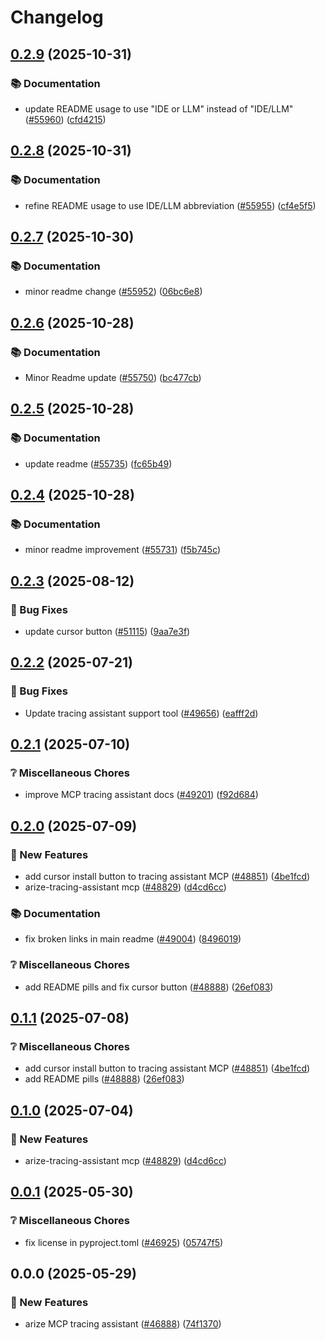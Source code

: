 # Changelog

## [0.2.9](https://github.com/Arize-ai/arize/compare/arize-tracing-assistant-python/v0.2.8...arize-tracing-assistant-python/v0.2.9) (2025-10-31)


### 📚 Documentation

* update README usage to use "IDE or LLM" instead of "IDE/LLM" ([#55960](https://github.com/Arize-ai/arize/issues/55960)) ([cfd4215](https://github.com/Arize-ai/arize/commit/cfd4215480ebb77ac3165d99d50e1381c1b0179e))

## [0.2.8](https://github.com/Arize-ai/arize/compare/arize-tracing-assistant-python/v0.2.7...arize-tracing-assistant-python/v0.2.8) (2025-10-31)


### 📚 Documentation

* refine README usage to use IDE/LLM abbreviation ([#55955](https://github.com/Arize-ai/arize/issues/55955)) ([cf4e5f5](https://github.com/Arize-ai/arize/commit/cf4e5f580020f0266218f63105eace934ff6b25a))

## [0.2.7](https://github.com/Arize-ai/arize/compare/arize-tracing-assistant-python/v0.2.6...arize-tracing-assistant-python/v0.2.7) (2025-10-30)


### 📚 Documentation

* minor readme change ([#55952](https://github.com/Arize-ai/arize/issues/55952)) ([06bc6e8](https://github.com/Arize-ai/arize/commit/06bc6e8697b52b58270f93d661d936d2a54f4b78))

## [0.2.6](https://github.com/Arize-ai/arize/compare/arize-tracing-assistant-python/v0.2.5...arize-tracing-assistant-python/v0.2.6) (2025-10-28)


### 📚 Documentation

* Minor Readme update ([#55750](https://github.com/Arize-ai/arize/issues/55750)) ([bc477cb](https://github.com/Arize-ai/arize/commit/bc477cbfcc47f6340b510f7cf53fedef1985633c))

## [0.2.5](https://github.com/Arize-ai/arize/compare/arize-tracing-assistant-python/v0.2.4...arize-tracing-assistant-python/v0.2.5) (2025-10-28)


### 📚 Documentation

* update readme ([#55735](https://github.com/Arize-ai/arize/issues/55735)) ([fc65b49](https://github.com/Arize-ai/arize/commit/fc65b49acf60ec921f825677057d7498a32ea486))

## [0.2.4](https://github.com/Arize-ai/arize/compare/arize-tracing-assistant-python/v0.2.3...arize-tracing-assistant-python/v0.2.4) (2025-10-28)


### 📚 Documentation

* minor readme improvement ([#55731](https://github.com/Arize-ai/arize/issues/55731)) ([f5b745c](https://github.com/Arize-ai/arize/commit/f5b745cab618d298419dd4d7d365c7c08861d2ff))

## [0.2.3](https://github.com/Arize-ai/arize/compare/arize-tracing-assistant-python/v0.2.2...arize-tracing-assistant-python/v0.2.3) (2025-08-12)


### 🐛 Bug Fixes

* update cursor button ([#51115](https://github.com/Arize-ai/arize/issues/51115)) ([9aa7e3f](https://github.com/Arize-ai/arize/commit/9aa7e3f10cb2ac85439189d2adb5b772bde6307f))

## [0.2.2](https://github.com/Arize-ai/arize/compare/arize-tracing-assistant-python/v0.2.1...arize-tracing-assistant-python/v0.2.2) (2025-07-21)


### 🐛 Bug Fixes

* Update tracing assistant support tool ([#49656](https://github.com/Arize-ai/arize/issues/49656)) ([eafff2d](https://github.com/Arize-ai/arize/commit/eafff2dce3461d3f9709c8abafce907b545d188c))

## [0.2.1](https://github.com/Arize-ai/arize/compare/arize-tracing-assistant-python/v0.2.0...arize-tracing-assistant-python/v0.2.1) (2025-07-10)


### ❔ Miscellaneous Chores

* improve MCP tracing assistant docs  ([#49201](https://github.com/Arize-ai/arize/issues/49201)) ([f92d684](https://github.com/Arize-ai/arize/commit/f92d68468d11c092612cc153cc2f86408ee669b8))

## [0.2.0](https://github.com/Arize-ai/arize/compare/arize-tracing-assistant-python/v0.1.1...arize-tracing-assistant-python/v0.2.0) (2025-07-09)


### 🎁 New Features

* add cursor install button to tracing assistant MCP ([#48851](https://github.com/Arize-ai/arize/issues/48851)) ([4be1fcd](https://github.com/Arize-ai/arize/commit/4be1fcd5980093197e1fb374e0f33680147deccb))
* arize-tracing-assistant mcp   ([#48829](https://github.com/Arize-ai/arize/issues/48829)) ([d4cd6cc](https://github.com/Arize-ai/arize/commit/d4cd6cc5c41e56e7b5a150cadf23098e885f6e7f))


### 📚 Documentation

* fix broken links in main readme ([#49004](https://github.com/Arize-ai/arize/issues/49004)) ([8496019](https://github.com/Arize-ai/arize/commit/84960194d4a92264d9e5c1b9296e94157e1435f0))


### ❔ Miscellaneous Chores

* add README pills and fix cursor button ([#48888](https://github.com/Arize-ai/arize/issues/48888)) ([26ef083](https://github.com/Arize-ai/arize/commit/26ef083455dc377f652ab89cd8b47e238316ccdf))

## [0.1.1](https://github.com/Arize-ai/arize/compare/arize-tracing-assistant-python/v0.1.0...arize-tracing-assistant-python/v0.2.0) (2025-07-08)

### ❔ Miscellaneous Chores
* add cursor install button to tracing assistant MCP ([#48851](https://github.com/Arize-ai/arize/issues/48851)) ([4be1fcd](https://github.com/Arize-ai/arize/commit/4be1fcd5980093197e1fb374e0f33680147deccb))
* add README pills ([#48888](https://github.com/Arize-ai/arize/issues/48888)) ([26ef083](https://github.com/Arize-ai/arize/commit/26ef083455dc377f652ab89cd8b47e238316ccdf))

## [0.1.0](https://github.com/Arize-ai/arize/compare/arize-tracing-assistant-python/v0.0.1...arize-tracing-assistant-python/v0.1.0) (2025-07-04)

### 🎁 New Features

* arize-tracing-assistant mcp   ([#48829](https://github.com/Arize-ai/arize/issues/48829)) ([d4cd6cc](https://github.com/Arize-ai/arize/commit/d4cd6cc5c41e56e7b5a150cadf23098e885f6e7f))

## [0.0.1](https://github.com/Arize-ai/arize/compare/arize-tracing-assistant-python/v0.0.0...arize-tracing-assistant-python/v0.0.1) (2025-05-30)


### ❔ Miscellaneous Chores

* fix license in pyproject.toml ([#46925](https://github.com/Arize-ai/arize/issues/46925)) ([05747f5](https://github.com/Arize-ai/arize/commit/05747f5c8b588e53555104e3e7ac411b235c8773))

## 0.0.0 (2025-05-29)


### 🎁 New Features

* arize MCP tracing assistant ([#46888](https://github.com/Arize-ai/arize/issues/46888)) ([74f1370](https://github.com/Arize-ai/arize/commit/74f1370182eb7d9840e2189d3aef811f8eb996e1))
